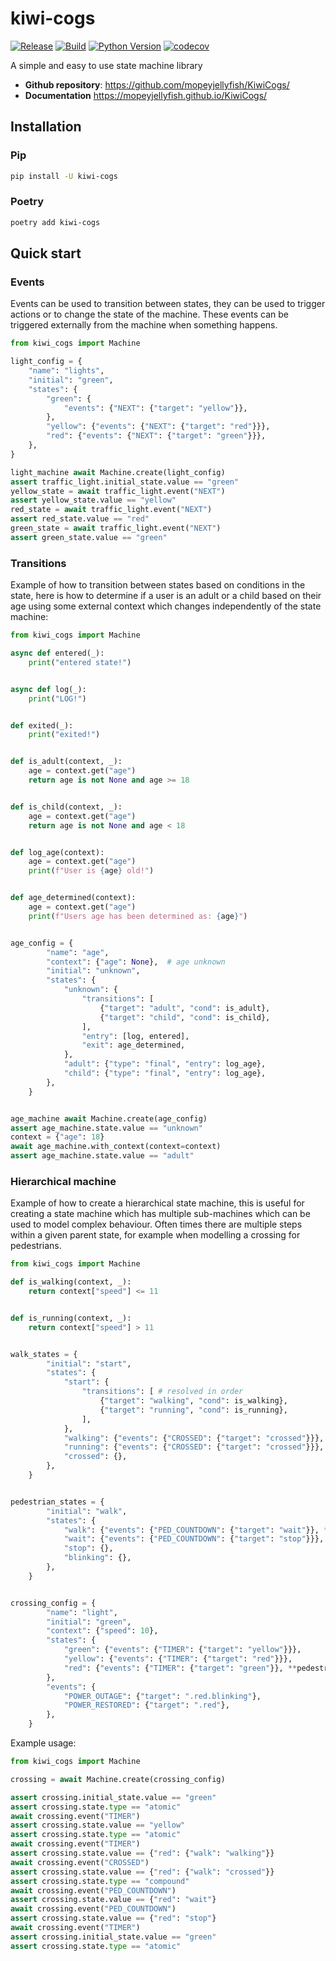 # kiwi-cogs

[![Release](https://img.shields.io/github/v/release/mopeyjellyfish/KiwiCogs)](https://img.shields.io/github/v/release/mopeyjellyfish/KiwiCogs)
[![Build](https://github.com/mopeyjellyfish/KiwiCogs/actions/workflows/main.yml/badge.svg)](https://github.com/mopeyjellyfish/KiwiCogs/actions/workflows/main.yml)
[![Python Version](https://img.shields.io/pypi/pyversions/kiwi-cogs.svg)](https://pypi.org/project/kiwi-cogs)
[![codecov](https://codecov.io/gh/mopeyjellyfish/KiwiCogs/branch/main/graph/badge.svg)](https://codecov.io/gh/mopeyjellyfish/KiwiCogs)

A simple and easy to use state machine library

- **Github repository**: <https://github.com/mopeyjellyfish/KiwiCogs/>
- **Documentation** <https://mopeyjellyfish.github.io/KiwiCogs/>

## Installation

### Pip

```bash
pip install -U kiwi-cogs
```

### Poetry

```bash
poetry add kiwi-cogs
```

## Quick start

### Events

Events can be used to transition between states, they can be used to trigger actions or to change the state of the machine. These events can be triggered externally from the machine when something happens.

```python
from kiwi_cogs import Machine

light_config = {
    "name": "lights",
    "initial": "green",
    "states": {
        "green": {
            "events": {"NEXT": {"target": "yellow"}},
        },
        "yellow": {"events": {"NEXT": {"target": "red"}}},
        "red": {"events": {"NEXT": {"target": "green"}}},
    },
}

light_machine await Machine.create(light_config)
assert traffic_light.initial_state.value == "green"
yellow_state = await traffic_light.event("NEXT")
assert yellow_state.value == "yellow"
red_state = await traffic_light.event("NEXT")
assert red_state.value == "red"
green_state = await traffic_light.event("NEXT")
assert green_state.value == "green"
```

### Transitions

Example of how to transition between states based on conditions in the state, here is how to determine if a user is an adult or a child based on their age using some external context which changes independently of the state machine:

```python
from kiwi_cogs import Machine

async def entered(_):
    print("entered state!")


async def log(_):
    print("LOG!")


def exited(_):
    print("exited!")


def is_adult(context, _):
    age = context.get("age")
    return age is not None and age >= 18


def is_child(context, _):
    age = context.get("age")
    return age is not None and age < 18


def log_age(context):
    age = context.get("age")
    print(f"User is {age} old!")


def age_determined(context):
    age = context.get("age")
    print(f"Users age has been determined as: {age}")


age_config = {
        "name": "age",
        "context": {"age": None},  # age unknown
        "initial": "unknown",
        "states": {
            "unknown": {
                "transitions": [
                    {"target": "adult", "cond": is_adult},
                    {"target": "child", "cond": is_child},
                ],
                "entry": [log, entered],
                "exit": age_determined,
            },
            "adult": {"type": "final", "entry": log_age},
            "child": {"type": "final", "entry": log_age},
        },
    }


age_machine await Machine.create(age_config)
assert age_machine.state.value == "unknown"
context = {"age": 18}
await age_machine.with_context(context=context)
assert age_machine.state.value == "adult"
```

### Hierarchical machine

Example of how to create a hierarchical state machine, this is useful for creating a state machine which has multiple sub-machines which can be used to model complex behaviour. Often times there are multiple steps within a given parent state, for example when modelling a crossing for pedestrians.

```python
from kiwi_cogs import Machine

def is_walking(context, _):
    return context["speed"] <= 11


def is_running(context, _):
    return context["speed"] > 11


walk_states = {
        "initial": "start",
        "states": {
            "start": {
                "transitions": [ # resolved in order
                    {"target": "walking", "cond": is_walking},
                    {"target": "running", "cond": is_running},
                ],
            },
            "walking": {"events": {"CROSSED": {"target": "crossed"}}},
            "running": {"events": {"CROSSED": {"target": "crossed"}}},
            "crossed": {},
        },
    }


pedestrian_states = {
        "initial": "walk",
        "states": {
            "walk": {"events": {"PED_COUNTDOWN": {"target": "wait"}}, **walk_states},
            "wait": {"events": {"PED_COUNTDOWN": {"target": "stop"}}},
            "stop": {},
            "blinking": {},
        },
    }


crossing_config = {
        "name": "light",
        "initial": "green",
        "context": {"speed": 10},
        "states": {
            "green": {"events": {"TIMER": {"target": "yellow"}}},
            "yellow": {"events": {"TIMER": {"target": "red"}}},
            "red": {"events": {"TIMER": {"target": "green"}}, **pedestrian_states},
        },
        "events": {
            "POWER_OUTAGE": {"target": ".red.blinking"},
            "POWER_RESTORED": {"target": ".red"},
        },
    }
```

Example usage:

```python
from kiwi_cogs import Machine

crossing = await Machine.create(crossing_config)

assert crossing.initial_state.value == "green"
assert crossing.state.type == "atomic"
await crossing.event("TIMER")
assert crossing.state.value == "yellow"
assert crossing.state.type == "atomic"
await crossing.event("TIMER")
assert crossing.state.value == {"red": {"walk": "walking"}}
await crossing.event("CROSSED")
assert crossing.state.value == {"red": {"walk": "crossed"}}
assert crossing.state.type == "compound"
await crossing.event("PED_COUNTDOWN")
assert crossing.state.value == {"red": "wait"}
await crossing.event("PED_COUNTDOWN")
assert crossing.state.value == {"red": "stop"}
await crossing.event("TIMER")
assert crossing.initial_state.value == "green"
assert crossing.state.type == "atomic"
```
